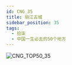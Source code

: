 ```yaml
---
id: CNG_35
title: 丽江古城
sidebar_position: 35
tags:
  - 拾柒
  - 中国一生必去的50个地方
---
```

![CNG_TOP50_35](/img/love/CNG_TOP50/35.jpeg)
